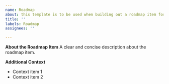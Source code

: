 ```yaml
---
name: Roadmap
about: this template is to be used when building out a roadmap item for planning
title: ''
labels: Roadmap
assignees: ''

---
```


**About the Roadmap Item**
A clear and concise description about the roadmap item.

**Additional Context**
- Context item 1
- Context item 2
